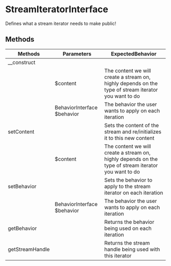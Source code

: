 StreamIteratorInterface
=======================
Defines what a stream iterator needs to make public!

Methods
-------
|Methods		|Parameters						|ExpectedBehavior
|---------------|-------------------------------|----------------
|__construct	|								|
|				|$content 						|The content we will create a stream on, highly depends on the type of stream iterator you want to do
|				|BehaviorInterface $behavior 	|The behavior the user wants to apply on each iteration
|setContent		|								|Sets the content of the stream and re/initializes it to this new content
|				|$content 						|The content we will create a stream on, highly depends on the type of stream iterator you want to do
|setBehavior	|								|Sets the behavior to apply to the stream iterator on each iteration
|				|BehaviorInterface $behavior	|The behavior the user wants to apply on each iteration
|getBehavior	|								|Returns the behavior being used on each iteration
|getStreamHandle|								|Returns the stream handle being used with this iterator